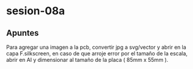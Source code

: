 # sesion-08a
## Apuntes 

Para agregar una imagen a la pcb, convertir jpg a svg/vector y abrir en la capa F.silkscreen, en caso de que arroje error por el tamaño de la escala, abrir en AI y dimensionar al tamaño de la placa ( 85mm x 55mm ). 
